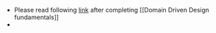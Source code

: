 - Please read following [link](https://github.com/Sairyss/domain-driven-hexagon) after completing [[Domain Driven Design fundamentals]]
-